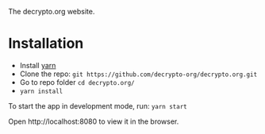 The decrypto.org website.

# Installation

* Install [yarn](https://yarnpkg.com)
* Clone the repo: `git https://github.com/decrypto-org/decrypto.org.git`
* Go to repo folder `cd decrypto.org/`
* `yarn install`

To start the app in development mode, run:
`yarn start`

Open http://localhost:8080 to view it in the browser.
